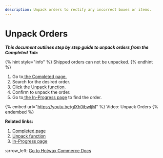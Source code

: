 ```yaml
---
description: Unpack orders to rectify any incorrect boxes or items.
---
```


# Unpack Orders

_**This document outlines step by step guide to unpack orders from the Completed Tab:**_

{% hint style="info" %}
Shipped orders can not be unpacked.
{% endhint %}

1. Go to[ the Completed page.](http://127.0.0.1:5000/s/NfzAzAbnWQnRfRXiK6m4/completed-page)​
2. ​Search for the desired order.
3. Click the[ Unpack function](http://127.0.0.1:5000/s/NfzAzAbnWQnRfRXiK6m4/completed-page/unpack-orders).
4. Confirm to unpack the order.
5. Go to[ the In-Progress page](http://127.0.0.1:5000/s/NfzAzAbnWQnRfRXiK6m4/in-progress-page) to find the order.



{% embed url="https://youtu.be/glXh0ibwljM" %}
Video: Unpack Orders
{% endembed %}



**Related links:**&#x20;

1. [Completed page](http://127.0.0.1:5000/s/NfzAzAbnWQnRfRXiK6m4/completed-page)
2. [Unpack function](http://127.0.0.1:5000/s/NfzAzAbnWQnRfRXiK6m4/completed-page/unpack-orders)
3. [In-Progress page](http://127.0.0.1:5000/s/NfzAzAbnWQnRfRXiK6m4/in-progress-page)&#x20;



:arrow\_left: [Go to Hotwax Commerce Docs](http://127.0.0.1:5000/o/l53nGvPQLhOHrKCP9HTG/s/TefRnbhmBjhScpq172vl/)
